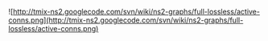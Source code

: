 ![http://tmix-ns2.googlecode.com/svn/wiki/ns2-graphs/full-lossless/active-conns.png](http://tmix-ns2.googlecode.com/svn/wiki/ns2-graphs/full-lossless/active-conns.png)